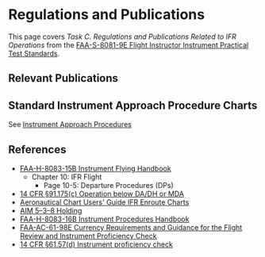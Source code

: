# Regulations and Publications

This page covers *Task C. Regulations and Publications Related to IFR Operations* from the [FAA-S-8081-9E Flight Instructor Instrument Practical Test Standards](https://www.faa.gov/training_testing/testing/acs/cfi_instrument_pts_9.pdf).

<!--@include: ./docs/src/includes/publications/cfr.md | shift:1-->

<!--@include: ./docs/src/includes/privileges-limitations/ira.md | shift:1-->
<!--@include: ./docs/src/includes/currency.md | shift:1-->
<!--@include: ./docs/src/includes/logging-instrument.md | shift:2-->
<!--@include: ./docs/src/includes/logging-approaches.md | shift:2-->
<!--@include: ./docs/src/includes/logging-sim.md | shift:2-->
<!--@include: ./docs/src/includes/logbook-entries-ifr.md | shift:2-->
<!--@include: ./docs/src/includes/safety-pilot.md | shift:2-->
<!--@include: ./docs/src/includes/required-equipment/ifr.md | shift:2-->

## Relevant Publications

<!--@include: ./docs/src/includes/publications/ifh.md | shift:2-->
<!--@include: ./docs/src/includes/publications/aim.md | shift:2-->
<!--@include: ./docs/src/includes/publications/standards.md | shift:2-->
<!--@include: ./docs/src/includes/publications/afd.md | shift:2-->

<!--@include: ./docs/src/includes/departure-procedures.md | shift:1-->
<!--@include: ./docs/src/includes/arrival-procedures.md | shift:1-->
<!--@include: ./docs/src/includes/ifr-en-route.md | shift:1-->
<!--@include: ./docs/src/includes/ifr-altitudes.md | shift:1-->
<!--@include: ./docs/src/includes/mandatory-reporting-points.md | shift:1-->
<!--@include: ./docs/src/includes/waypoints.md | shift:1-->

## Standard Instrument Approach Procedure Charts

See [Instrument Approach Procedures](/cfii/approaches/overview)

## References

* [FAA-H-8083-15B Instrument Flying Handbook](https://www.faa.gov/sites/faa.gov/files/regulations_policies/handbooks_manuals/aviation/FAA-H-8083-15B.pdf)
  * Chapter 10: IFR Flight
    * Page 10-5: Departure Procedures (DPs)
* [14 CFR &sect;91.175(c) Operation below DA/DH or MDA](https://www.ecfr.gov/current/title-14/part-91#p-91.175(c))
* [Aeronautical Chart Users' Guide IFR Enroute Charts](https://www.faa.gov/air_traffic/flight_info/aeronav/digital_products/aero_guide/)
* [AIM 5–3–8 Holding](https://www.faa.gov/air_traffic/publications/atpubs/aim_html/chap5_section_3.html#$paragraph5-3-8)
* [FAA-H-8083-16B Instrument Procedures Handbook](https://www.faa.gov/regulations_policies/handbooks_manuals/aviation/instrument_procedures_handbook)
* [FAA-AC-61-98E Currency Requirements and Guidance for the Flight Review and Instrument Proficiency Check](https://www.faa.gov/documentLibrary/media/Advisory_Circular/AC_61-98E.pdf)
* [14 CFR &sect;61.57(d) Instrument proficiency check](https://www.ecfr.gov/current/title-14/chapter-I/subchapter-D/part-61/subpart-A/section-61.57#p-61.57(d))

